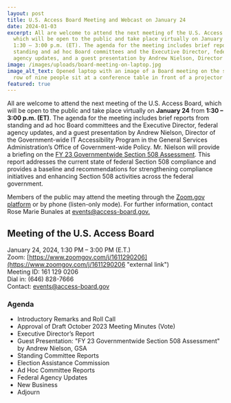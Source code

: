 ```yaml
---
layout: post
title: U.S. Access Board Meeting and Webcast on January 24
date: 2024-01-03
excerpt: All are welcome to attend the next meeting of the U.S. Access Board,
  which will be open to the public and take place virtually on January 24 from
  1:30 – 3:00 p.m. (ET). The agenda for the meeting includes brief reports from
  standing and ad hoc Board committees and the Executive Director, federal
  agency updates, and a guest presentation by Andrew Nielson, Director of . . .
image: /images/uploads/board-meeting-on-laptop.jpg
image_alt_text: Opened laptop with an image of a Board meeting on the screen. A
  row of nine people sit at a conference table in front of a projector screen.
featured: true
---
```

All are welcome to attend the next meeting of the U.S. Access Board, which will be open to the public and take place virtually on **January 24** from **1:30 – 3:00 p.m. (ET)**. The agenda for the meeting includes brief reports from standing and ad hoc Board committees and the Executive Director, federal agency updates, and a guest presentation by Andrew Nielson, Director of the Government-wide IT Accessibility Program in the General Services Administration’s Office of Government-wide Policy. Mr. Nielson will provide a briefing on the [FY 23 Governmentwide Section 508 Assessment](https://www.section508.gov/manage/section-508-assessment/2023/message-from-gsa-administrator/). This report addresses the current state of federal Section 508 compliance and provides a baseline and recommendations for strengthening compliance initiatives and enhancing Section 508 activities across the federal government.

Members of the public may attend the meeting through the [Zoom.gov platform](https://www.zoomgov.com/j/1611290206) or by phone (listen-only mode). For further information, contact Rose Marie Bunales at [events@access-board.gov.](mailto:events@access-board.gov)

## Meeting of the U.S. Access Board

January 24, 2024, 1:30 PM – 3:00 PM (E.T.)\
Zoom: [https://www.zoomgov.com/j/1611290206](https://www.zoomgov.com/j/1611290206 "external link")\
Meeting ID: 161 129 0206\
Dial in: (646) 828-7666\
Contact: [events@access-board.gov](mailto:events@access-board.gov)

### **Agenda**

* Introductory Remarks and Roll Call
* Approval of Draft October 2023 Meeting Minutes (Vote)
* Executive Director’s Report
* Guest Presentation: "FY 23 Governmentwide Section 508 Assessment" by Andrew Nielson, GSA
* Standing Committee Reports
* Election Assistance Commission
* Ad Hoc Committee Reports
* Federal Agency Updates
* New Business
* Adjourn